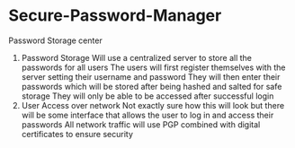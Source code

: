 # Secure-Password-Manager
Password Storage center

1. Password Storage
    Will use a centralized server to store all the passwords for all users
    The users will first register themselves with the server setting their username and password 
    They will then enter their passwords which will be stored after being hashed and salted for safe storage 
    They will only be able to be accessed after successful login 
2. User Access over network
    Not exactly sure how this will look but there will be some interface that allows the user to log in and access their passwords
    All network traffic will use PGP combined with digital certificates to ensure security

